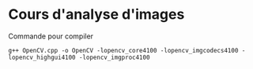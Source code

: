 # Cours d'analyse d'images

Commande pour compiler 
```
g++ OpenCV.cpp -o OpenCV -lopencv_core4100 -lopencv_imgcodecs4100 -lopencv_highgui4100 -lopencv_imgproc4100
```